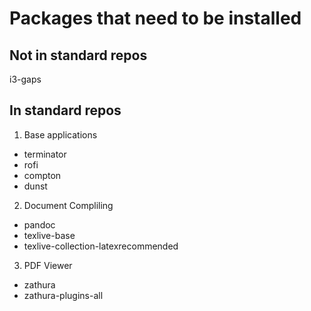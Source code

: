 # Packages that need to be installed

## Not in standard repos

i3-gaps

## In standard repos

1. Base applications
  * terminator
  * rofi 
  * compton 
  * dunst
2. Document Compliling
  * pandoc
  * texlive-base
  * texlive-collection-latexrecommended
3. PDF Viewer
  * zathura
  * zathura-plugins-all

